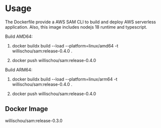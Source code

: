 # Usage

The Dockerfile provide a AWS SAM CLI to build and deploy AWS serverless application.
Also, this image includes nodejs 18 runtime and typescript.

Build AMD64:

1. docker buildx build --load --platform=linux/amd64 -t willischou/sam:release-0.4.0 .

2. docker push willischou/sam:release-0.4.0

Build ARM64:

1. docker buildx build --load --platform=linux/arm64 -t willischou/sam:release-0.4.0 .

2. docker push willischou/sam:release-0.4.0

## Docker Image

willischou/sam:release-0.3.0
